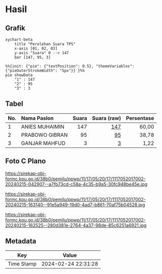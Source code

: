 # Hasil

## Grafik

```mermaid
xychart-beta
    title "Perolehan Suara TPS"
    x-axis [01, 02, 03]
    y-axis "Suara" 0 --> 147
    bar [147, 95, 3]
```

```mermaid
%%{init: {"pie": {"textPosition": 0.5}, "themeVariables": {"pieOuterStrokeWidth": "5px"}} }%%
pie showData
    "1" : 147
    "2" : 95
    "3" : 3
```

## Tabel

| No. | Nama Paslon    | Suara | Suara (raw) | Persentase |
|:--- |:-------------- | -----:| -----------:| ----------:|
| 1   | ANIES MUHAIMIN | 147   | [147][p-1]  | 60,00      |
| 2   | PRABOWO GIBRAN | 95    | [95][p-2]   | 38,78      |
| 3   | GANJAR MAHFUD  | 3     | [3][p-3]    | 1,22       |


[p-1]: https://github.com/gigit-pemilu/pemilu-2024-11-aceh/blob/main/pilpres/hitung-suara/sub/11-aceh/sub/17-bener-meriah/sub/05-bukit/sub/2017-reje-guru/sub/002-tps/sub/paslon-1.txt
[p-2]: https://github.com/gigit-pemilu/pemilu-2024-11-aceh/blob/main/pilpres/hitung-suara/sub/11-aceh/sub/17-bener-meriah/sub/05-bukit/sub/2017-reje-guru/sub/002-tps/sub/paslon-2.txt
[p-3]: https://github.com/gigit-pemilu/pemilu-2024-11-aceh/blob/main/pilpres/hitung-suara/sub/11-aceh/sub/17-bener-meriah/sub/05-bukit/sub/2017-reje-guru/sub/002-tps/sub/paslon-3.txt

## Foto C Plano

https://sirekap-obj-formc.kpu.go.id/38b0/pemilu/ppwp/11/17/05/20/17/1117052017002-20240215-042907--a7fb73cd-c58a-4c35-b9a5-30fc948be45e.jpg

https://sirekap-obj-formc.kpu.go.id/38b0/pemilu/ppwp/11/17/05/20/17/1117052017002-20240215-163140--91e5a949-19d0-4ad7-b861-70af75b04528.jpg

https://sirekap-obj-formc.kpu.go.id/38b0/pemilu/ppwp/11/17/05/20/17/1117052017002-20240215-162525--280d381e-2764-4a37-98de-85c6251a6921.jpg


## Metadata

| Key        | Value               |
| ---------- | ------------------- |
| Time Stamp | 2024-02-24 22:31:28 |



